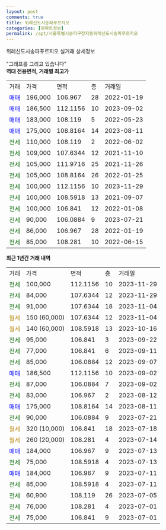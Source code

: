```yaml
---
layout: post
comments: true
title: 위례신도시송파푸르지오
categories: [아파트정보]
permalink: /apt/서울특별시송파구장지동위례신도시송파푸르지오
---
```


위례신도시송파푸르지오 실거래 상세정보

<script type="text/javascript">
  google.charts.load('current', {'packages':['line', 'corechart']});
  google.charts.setOnLoadCallback(drawChart);

  function drawChart() {
    var data = new google.visualization.DataTable();
    data.addColumn('date', '거래일');
    data.addColumn('number', "매매");
    data.addColumn('number', "전세");
    data.addColumn('number', "전매");

    data.addRows([[new Date(Date.parse("2023-11-29")), null, 100000, null], [new Date(Date.parse("2023-11-29")), null, 84000, null], [new Date(Date.parse("2023-11-04")), null, 91000, null], [new Date(Date.parse("2023-11-04")), null, null, null], [new Date(Date.parse("2023-10-16")), null, null, null], [new Date(Date.parse("2023-09-22")), null, 95000, null], [new Date(Date.parse("2023-09-11")), null, 77000, null], [new Date(Date.parse("2023-09-07")), null, 85000, null], [new Date(Date.parse("2023-09-02")), 186500, null, null], [new Date(Date.parse("2023-09-02")), null, 87000, null], [new Date(Date.parse("2023-08-12")), null, 83000, null], [new Date(Date.parse("2023-08-11")), 175000, null, null], [new Date(Date.parse("2023-07-21")), null, 90000, null], [new Date(Date.parse("2023-07-18")), null, null, null], [new Date(Date.parse("2023-07-14")), null, null, null], [new Date(Date.parse("2023-07-13")), 184000, null, null], [new Date(Date.parse("2023-07-13")), null, 75000, null], [new Date(Date.parse("2023-07-11")), 184000, null, null], [new Date(Date.parse("2023-07-11")), null, 85000, null], [new Date(Date.parse("2023-07-05")), null, 60900, null], [new Date(Date.parse("2023-07-01")), null, 76000, null], [new Date(Date.parse("2023-07-01")), null, 75000, null]]);

    var options = {
      hAxis: {
        format: 'yyyy/MM/dd'
      },    
      lineWidth: 0,
      pointsVisible: true,    
      title: '최근 1년간 유형별 실거래가 분포',
      legend: { position: 'bottom' }
    };

    var formatter = new google.visualization.NumberFormat({pattern:'###,###'} );
    formatter.format(data, 1);
    formatter.format(data, 2);
    
    setTimeout(function() {
        var chart = new google.visualization.LineChart(document.getElementById('columnchart_material'));
        chart.draw(data, (options));
        document.getElementById('loading').style.display = 'none';
    }, 200);
  }
</script>


<div id="loading" style="z-index:20; display: block; margin-left: 0px">"그래프를 그리고 있습니다"</div>
<div id="columnchart_material" style="width: 95%; margin-left: 0px; display: block"></div>
<!-- contents start -->
<b>역대 전용면적, 거래별 최고가</b>
<table class="sortable">
    <tr>
      <td>거래</td>
      <td>가격</td>
      <td>면적</td>
      <td>층</td>
      <td>거래일</td>
    </tr>
        <tr>
          <td><a style="color: blue">매매</a></td>
          <td>196,000</td>
          <td>106.967</td>
          <td>28</td>
          <td>2022-01-19</td>
        </tr>            <tr>
          <td><a style="color: blue">매매</a></td>
          <td>186,500</td>
          <td>112.1156</td>
          <td>10</td>
          <td>2023-09-02</td>
        </tr>            <tr>
          <td><a style="color: blue">매매</a></td>
          <td>183,000</td>
          <td>108.119</td>
          <td>5</td>
          <td>2022-05-23</td>
        </tr>            <tr>
          <td><a style="color: blue">매매</a></td>
          <td>175,000</td>
          <td>108.8164</td>
          <td>14</td>
          <td>2023-08-11</td>
        </tr>        
        <tr>
              <td><a style="color: darkgreen">전세</a></td>
              <td>110,000</td>
              <td>108.119</td>
              <td>2</td>
              <td>2022-06-02</td>
            </tr>            <tr>
              <td><a style="color: darkgreen">전세</a></td>
              <td>109,000</td>
              <td>107.6344</td>
              <td>12</td>
              <td>2021-11-10</td>
            </tr>            <tr>
              <td><a style="color: darkgreen">전세</a></td>
              <td>105,000</td>
              <td>111.9716</td>
              <td>25</td>
              <td>2021-11-26</td>
            </tr>            <tr>
              <td><a style="color: darkgreen">전세</a></td>
              <td>105,000</td>
              <td>108.8164</td>
              <td>26</td>
              <td>2022-01-25</td>
            </tr>            <tr>
              <td><a style="color: darkgreen">전세</a></td>
              <td>100,000</td>
              <td>112.1156</td>
              <td>10</td>
              <td>2023-11-29</td>
            </tr>            <tr>
              <td><a style="color: darkgreen">전세</a></td>
              <td>100,000</td>
              <td>108.5918</td>
              <td>13</td>
              <td>2021-09-07</td>
            </tr>            <tr>
              <td><a style="color: darkgreen">전세</a></td>
              <td>100,000</td>
              <td>106.841</td>
              <td>12</td>
              <td>2022-01-08</td>
            </tr>            <tr>
              <td><a style="color: darkgreen">전세</a></td>
              <td>90,000</td>
              <td>106.0884</td>
              <td>9</td>
              <td>2023-07-21</td>
            </tr>            <tr>
              <td><a style="color: darkgreen">전세</a></td>
              <td>86,000</td>
              <td>106.967</td>
              <td>28</td>
              <td>2022-01-19</td>
            </tr>            <tr>
              <td><a style="color: darkgreen">전세</a></td>
              <td>85,000</td>
              <td>108.281</td>
              <td>10</td>
              <td>2022-06-15</td>
            </tr>        
    
</table>

<b>최근 1년간 거래 내역</b>

<table class="sortable">
    <tr>
      <td>거래</td>
      <td>가격</td>
      <td>면적</td>
      <td>층</td>
      <td>거래일</td>
    </tr>
    <tr>
      <td><a style="color: darkgreen">전세</a></td>
      <td>100,000</td>
      <td>112.1156</td>
      <td>10</td>
      <td>2023-11-29</td>
    </tr>          <tr>
      <td><a style="color: darkgreen">전세</a></td>
      <td>84,000</td>
      <td>107.6344</td>
      <td>12</td>
      <td>2023-11-29</td>
    </tr>          <tr>
      <td><a style="color: darkgreen">전세</a></td>
      <td>91,000</td>
      <td>107.6344</td>
      <td>18</td>
      <td>2023-11-04</td>
    </tr>          <tr>
      <td><a style="color: darkgoldenrod">월세</a></td>
      <td>150 (60,000)</td>
      <td>107.6344</td>
      <td>12</td>
      <td>2023-11-04</td>
    </tr>          <tr>
      <td><a style="color: darkgoldenrod">월세</a></td>
      <td>140 (60,000)</td>
      <td>108.5918</td>
      <td>13</td>
      <td>2023-10-16</td>
    </tr>          <tr>
      <td><a style="color: darkgreen">전세</a></td>
      <td>95,000</td>
      <td>106.841</td>
      <td>3</td>
      <td>2023-09-22</td>
    </tr>          <tr>
      <td><a style="color: darkgreen">전세</a></td>
      <td>77,000</td>
      <td>106.841</td>
      <td>6</td>
      <td>2023-09-11</td>
    </tr>          <tr>
      <td><a style="color: darkgreen">전세</a></td>
      <td>85,000</td>
      <td>106.0884</td>
      <td>12</td>
      <td>2023-09-07</td>
    </tr>          <tr>
      <td><a style="color: blue">매매</a></td>
      <td>186,500</td>
      <td>112.1156</td>
      <td>10</td>
      <td>2023-09-02</td>
    </tr>          <tr>
      <td><a style="color: darkgreen">전세</a></td>
      <td>87,000</td>
      <td>106.0884</td>
      <td>7</td>
      <td>2023-09-02</td>
    </tr>          <tr>
      <td><a style="color: darkgreen">전세</a></td>
      <td>83,000</td>
      <td>106.967</td>
      <td>2</td>
      <td>2023-08-12</td>
    </tr>          <tr>
      <td><a style="color: blue">매매</a></td>
      <td>175,000</td>
      <td>108.8164</td>
      <td>14</td>
      <td>2023-08-11</td>
    </tr>          <tr>
      <td><a style="color: darkgreen">전세</a></td>
      <td>90,000</td>
      <td>106.0884</td>
      <td>9</td>
      <td>2023-07-21</td>
    </tr>          <tr>
      <td><a style="color: darkgoldenrod">월세</a></td>
      <td>320 (10,000)</td>
      <td>106.841</td>
      <td>18</td>
      <td>2023-07-18</td>
    </tr>          <tr>
      <td><a style="color: darkgoldenrod">월세</a></td>
      <td>260 (20,000)</td>
      <td>108.281</td>
      <td>4</td>
      <td>2023-07-14</td>
    </tr>          <tr>
      <td><a style="color: blue">매매</a></td>
      <td>184,000</td>
      <td>106.967</td>
      <td>9</td>
      <td>2023-07-13</td>
    </tr>          <tr>
      <td><a style="color: darkgreen">전세</a></td>
      <td>75,000</td>
      <td>108.5918</td>
      <td>4</td>
      <td>2023-07-13</td>
    </tr>          <tr>
      <td><a style="color: blue">매매</a></td>
      <td>184,000</td>
      <td>106.967</td>
      <td>9</td>
      <td>2023-07-11</td>
    </tr>          <tr>
      <td><a style="color: darkgreen">전세</a></td>
      <td>85,000</td>
      <td>108.5918</td>
      <td>4</td>
      <td>2023-07-11</td>
    </tr>          <tr>
      <td><a style="color: darkgreen">전세</a></td>
      <td>60,900</td>
      <td>108.119</td>
      <td>26</td>
      <td>2023-07-05</td>
    </tr>          <tr>
      <td><a style="color: darkgreen">전세</a></td>
      <td>76,000</td>
      <td>108.281</td>
      <td>4</td>
      <td>2023-07-01</td>
    </tr>          <tr>
      <td><a style="color: darkgreen">전세</a></td>
      <td>75,000</td>
      <td>106.841</td>
      <td>9</td>
      <td>2023-07-01</td>
    </tr>      </table>
<!-- contents end -->    


